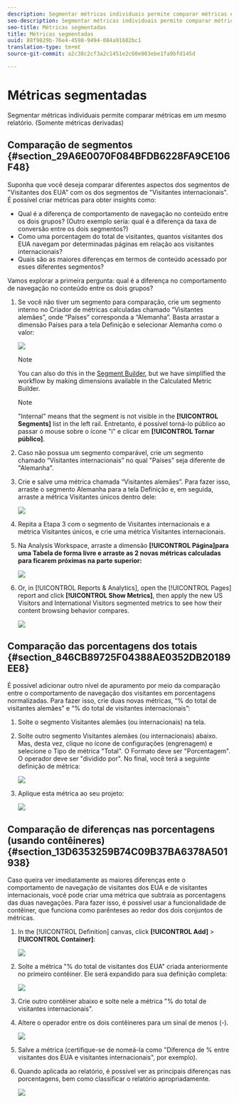 ```yaml
---
description: Segmentar métricas individuais permite comparar métricas em um mesmo relatório. (Somente métricas derivadas)
seo-description: Segmentar métricas individuais permite comparar métricas em um mesmo relatório. (Somente métricas derivadas)
seo-title: Métricas segmentadas
title: Métricas segmentadas
uuid: 88f9829b-76e4-4598-9494-084a91602bc1
translation-type: tm+mt
source-git-commit: a2c38c2cf3a2c1451e2c60e003ebe1fa9bfd145d

---
```



# Métricas segmentadas

Segmentar métricas individuais permite comparar métricas em um mesmo relatório. (Somente métricas derivadas)

## Comparação de segmentos {#section_29A6E0070F084BFDB6228FA9CE106F48}

Suponha que você deseja comparar diferentes aspectos dos segmentos de "Visitantes dos EUA" com os dos segmentos de "Visitantes internacionais". É possível criar métricas para obter insights como:

* Qual é a diferença de comportamento de navegação no conteúdo entre os dois grupos? (Outro exemplo seria: qual é a diferença da taxa de conversão entre os dois segmentos?)
* Como uma porcentagem do total de visitantes, quantos visitantes dos EUA navegam por determinadas páginas em relação aos visitantes internacionais?
* Quais são as maiores diferenças em termos de conteúdo acessado por esses diferentes segmentos?

Vamos explorar a primeira pergunta: qual é a diferença no comportamento de navegação no conteúdo entre os dois grupos?

1. Se você não tiver um segmento para comparação, crie um segmento interno no Criador de métricas calculadas chamado “Visitantes alemães”, onde “Países” corresponda a “Alemanha”. Basta arrastar a dimensão Países para a tela Definição e selecionar Alemanha como o valor:

   ![](assets/segment-from-dimension.png)

   >[!NOTE]
   >
   >You can also do this in the [Segment Builder](https://marketing.adobe.com/resources/help/en_US/analytics/segment/seg_build.html), but we have simplified the workflow by making dimensions available in the Calculated Metric Builder.

   >[!NOTE]
   >
   >"Internal" means that the segment is not visible in the **[!UICONTROL Segments]** list in the left rail. Entretanto, é possível torná-lo público ao passar o mouse sobre o ícone "i" e clicar em **[!UICONTROL Tornar público]**.

1. Caso não possua um segmento comparável, crie um segmento chamado “Visitantes internacionais” no qual "Países” seja diferente de "Alemanha”.
1. Crie e salve uma métrica chamada “Visitantes alemães”. Para fazer isso, arraste o segmento Alemanha para a tela Definição e, em seguida, arraste a métrica Visitantes únicos dentro dele:

   ![](assets/german-visitors.png)

1. Repita a Etapa 3 com o segmento de Visitantes internacionais e a métrica Visitantes únicos, e crie uma métrica Visitantes internacionais.
1. Na Analysis Workspace, arraste a dimensão **[!UICONTROL Página]para uma Tabela de forma livre e arraste as 2 novas métricas calculadas para ficarem próximas na parte superior:**

   ![](assets/workspace-pages.png)

1. Or, in [!UICONTROL Reports &amp; Analytics], open the [!UICONTROL Pages] report and click **[!UICONTROL Show Metrics]**, then apply the new US Visitors and International Visitors segmented metrics to see how their content browsing behavior compares.

   ![](assets/pages-report.png)

## Comparação das porcentagens dos totais {#section_846CB89725F04388AE0352DB20189EE8}

É possível adicionar outro nível de apuramento por meio da comparação entre o comportamento de navegação dos visitantes em porcentagens normalizadas. Para fazer isso, crie duas novas métricas, “% do total de visitantes alemães” e “% do total de visitantes internacionais”:

1. Solte o segmento Visitantes alemães (ou internacionais) na tela.
1. Solte outro segmento Visitantes alemães (ou internacionais) abaixo. Mas, desta vez, clique no ícone de configurações (engrenagem) e selecione o Tipo de métrica "Total". O Formato deve ser "Porcentagem". O operador deve ser "dividido por". No final, você terá a seguinte definição de métrica:

   ![](assets/cm_metric_total.png)

1. Aplique esta métrica ao seu projeto:

   ![](assets/cm_percent_total.png)

## Comparação de diferenças nas porcentagens (usando contêineres) {#section_13D6353259B74C09B37BA6378A501938}

Caso queira ver imediatamente as maiores diferenças ente o comportamento de navegação de visitantes dos EUA e de visitantes internacionais, você pode criar uma métrica que subtraia as porcentagens das duas navegações. Para fazer isso, é possível usar a funcionalidade de contêiner, que funciona como parênteses ao redor dos dois conjuntos de métricas.

1. In the [!UICONTROL Definition] canvas, click **[!UICONTROL Add]** &gt; **[!UICONTROL Container]**:

   ![](assets/cm_add_container.png)

1. Solte a métrica "% do total de visitantes dos EUA" criada anteriormente no primeiro contêiner. Ele será expandido para sua definição completa:

   ![](assets/cm_container_us.png)

1. Crie outro contêiner abaixo e solte nele a métrica "% do total de visitantes internacionais".
1. Altere o operador entre os dois contêineres para um sinal de menos (-).

   ![](assets/cm_container_intl.png)

1. Salve a métrica (certifique-se de nomeá-la como "Diferença de % entre visitantes dos EUA e visitantes internacionais", por exemplo).
1. Quando aplicada ao relatório, é possível ver as principais diferenças nas porcentagens, bem como classificar o relatório apropriadamente.

   ![](assets/cm_diff_percent.png)

